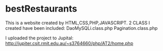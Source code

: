 # bestRestaurants
This is a website created by HTML,CSS,PHP,JAVASCRIPT. 
2 CLASS I created have been included:
DaoMySQLi.class.php
Pagination.class.php

I uploaded the project to Jupital:
http://jupiter.csit.rmit.edu.au/~s3764660/php/AT2/home.php
